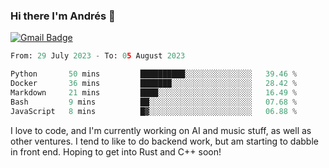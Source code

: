 ### Hi there I'm Andrés :lemon:

[![Gmail Badge](https://img.shields.io/badge/-gmail-c14438?style=flat-square&logo=Gmail&logoColor=white&link=mailto:houshuai0816@gmail.com)](mailto:ahduvvuri@gmail.com)

<!--START_SECTION:waka-->

```python
From: 29 July 2023 - To: 05 August 2023

Python       50 mins         ██████████░░░░░░░░░░░░░░░   39.46 %
Docker       36 mins         ███████░░░░░░░░░░░░░░░░░░   28.42 %
Markdown     21 mins         ████░░░░░░░░░░░░░░░░░░░░░   16.49 %
Bash         9 mins          ██░░░░░░░░░░░░░░░░░░░░░░░   07.68 %
JavaScript   8 mins          █▓░░░░░░░░░░░░░░░░░░░░░░░   06.88 %
```

<!--END_SECTION:waka-->

I love to code, and I'm currently working on AI and music stuff, as well as other ventures. I tend to like to do backend work, but am starting to dabble in front end. Hoping to get into Rust and C++ soon!
